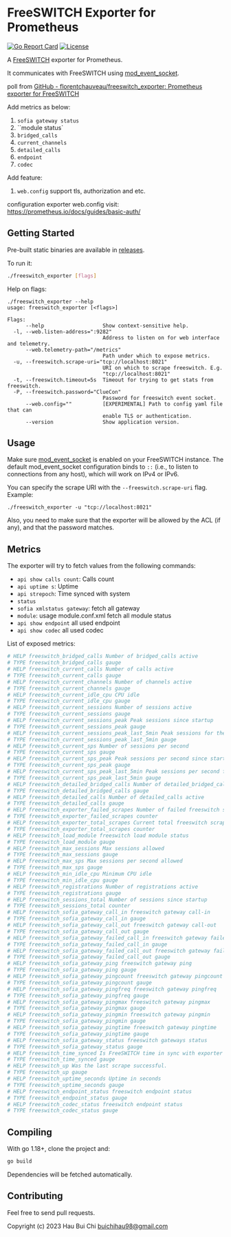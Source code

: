# FreeSWITCH Exporter for Prometheus

[![Go Report Card](https://goreportcard.com/badge/github.com/mroject/freeswitch_exporter)](https://goreportcard.com/report/github.com/mroject/freeswitch_exporter)
[![License](https://img.shields.io/badge/License-MIT-blue.svg)](https://github.com/mroject/freeswitch_exporter/LICENSE)

A [FreeSWITCH](https://freeswitch.org/confluence/display/FREESWITCH/FreeSWITCH+Explained) exporter for Prometheus.

It communicates with FreeSWITCH using [mod_event_socket](https://freeswitch.org/confluence/display/FREESWITCH/mod_event_socket).



poll from [GitHub - florentchauveau/freeswitch_exporter: Prometheus exporter for FreeSWITCH](https://github.com/florentchauveau/freeswitch_exporter) 

Add metrics as below:

1. `sofia gateway status`
2. ``module status`
3. `bridged_calls`
4. `current_channels`
5. `detailed_calls`
6. `endpoint`
7. `codec`

Add feature:

1. `web.config` support tls, authorization and etc. 

configuration exporter web.config visit: https://prometheus.io/docs/guides/basic-auth/

## Getting Started

Pre-built static binaries are available in [releases](https://github.com/mroject/freeswitch_exporter/releases).



To run it:
```bash
./freeswitch_exporter [flags]
```

Help on flags:
```
./freeswitch_exporter --help
usage: freeswitch_exporter [<flags>]

Flags:
      --help                   Show context-sensitive help.
  -l, --web.listen-address=":9282"
                               Address to listen on for web interface and telemetry.
      --web.telemetry-path="/metrics"
                               Path under which to expose metrics.
  -u, --freeswitch.scrape-uri="tcp://localhost:8021"
                               URI on which to scrape freeswitch. E.g.
                               "tcp://localhost:8021"
  -t, --freeswitch.timeout=5s  Timeout for trying to get stats from freeswitch.
  -P, --freeswitch.password="ClueCon"
                               Password for freeswitch event socket.
      --web.config=""          [EXPERIMENTAL] Path to config yaml file that can
                               enable TLS or authentication.
      --version                Show application version.
```

## Usage

Make sure [mod_event_socket](https://freeswitch.org/confluence/display/FREESWITCH/mod_event_socket) is enabled on your FreeSWITCH instance. The default mod_event_socket configuration binds to `::` (i.e., to listen to connections from any host), which will work on IPv4 or IPv6. 

You can specify the scrape URI with the `--freeswitch.scrape-uri` flag. Example:

```
./freeswitch_exporter -u "tcp://localhost:8021"
```

Also, you need to make sure that the exporter will be allowed by the ACL (if any), and that the password matches.

## Metrics

The exporter will try to fetch values from the following commands:

- `api show calls count`: Calls count
- `api uptime s`: Uptime
- `api strepoch`: Time synced with system
- `status`
- `sofia xmlstatus gateway`: fetch all gateway
- `module`: usage module.conf.xml fetch all module status
- `api show endpoint` all used endpoint
- `api show codec` all used codec

List of exposed metrics:

```bash
# HELP freeswitch_bridged_calls Number of bridged_calls active
# TYPE freeswitch_bridged_calls gauge
# HELP freeswitch_current_calls Number of calls active
# TYPE freeswitch_current_calls gauge
# HELP freeswitch_current_channels Number of channels active
# TYPE freeswitch_current_channels gauge
# HELP freeswitch_current_idle_cpu CPU idle
# TYPE freeswitch_current_idle_cpu gauge
# HELP freeswitch_current_sessions Number of sessions active
# TYPE freeswitch_current_sessions gauge
# HELP freeswitch_current_sessions_peak Peak sessions since startup
# TYPE freeswitch_current_sessions_peak gauge
# HELP freeswitch_current_sessions_peak_last_5min Peak sessions for the last 5 minutes
# TYPE freeswitch_current_sessions_peak_last_5min gauge
# HELP freeswitch_current_sps Number of sessions per second
# TYPE freeswitch_current_sps gauge
# HELP freeswitch_current_sps_peak Peak sessions per second since startup
# TYPE freeswitch_current_sps_peak gauge
# HELP freeswitch_current_sps_peak_last_5min Peak sessions per second for the last 5 minutes
# TYPE freeswitch_current_sps_peak_last_5min gauge
# HELP freeswitch_detailed_bridged_calls Number of detailed_bridged_calls active
# TYPE freeswitch_detailed_bridged_calls gauge
# HELP freeswitch_detailed_calls Number of detailed_calls active
# TYPE freeswitch_detailed_calls gauge
# HELP freeswitch_exporter_failed_scrapes Number of failed freeswitch scrapes.
# TYPE freeswitch_exporter_failed_scrapes counter
# HELP freeswitch_exporter_total_scrapes Current total freeswitch scrapes.
# TYPE freeswitch_exporter_total_scrapes counter
# HELP freeswitch_load_module freeswitch load module status
# TYPE freeswitch_load_module gauge
# HELP freeswitch_max_sessions Max sessions allowed
# TYPE freeswitch_max_sessions gauge
# HELP freeswitch_max_sps Max sessions per second allowed
# TYPE freeswitch_max_sps gauge
# HELP freeswitch_min_idle_cpu Minimum CPU idle
# TYPE freeswitch_min_idle_cpu gauge
# HELP freeswitch_registrations Number of registrations active
# TYPE freeswitch_registrations gauge
# HELP freeswitch_sessions_total Number of sessions since startup
# TYPE freeswitch_sessions_total counter
# HELP freeswitch_sofia_gateway_call_in freeswitch gateway call-in
# TYPE freeswitch_sofia_gateway_call_in gauge
# HELP freeswitch_sofia_gateway_call_out freeswitch gateway call-out
# TYPE freeswitch_sofia_gateway_call_out gauge
# HELP freeswitch_sofia_gateway_failed_call_in freeswitch gateway failed-call-in
# TYPE freeswitch_sofia_gateway_failed_call_in gauge
# HELP freeswitch_sofia_gateway_failed_call_out freeswitch gateway failed-call-out
# TYPE freeswitch_sofia_gateway_failed_call_out gauge
# HELP freeswitch_sofia_gateway_ping freeswitch gateway ping
# TYPE freeswitch_sofia_gateway_ping gauge
# HELP freeswitch_sofia_gateway_pingcount freeswitch gateway pingcount
# TYPE freeswitch_sofia_gateway_pingcount gauge
# HELP freeswitch_sofia_gateway_pingfreq freeswitch gateway pingfreq
# TYPE freeswitch_sofia_gateway_pingfreq gauge
# HELP freeswitch_sofia_gateway_pingmax freeswitch gateway pingmax
# TYPE freeswitch_sofia_gateway_pingmax gauge
# HELP freeswitch_sofia_gateway_pingmin freeswitch gateway pingmin
# TYPE freeswitch_sofia_gateway_pingmin gauge
# HELP freeswitch_sofia_gateway_pingtime freeswitch gateway pingtime
# TYPE freeswitch_sofia_gateway_pingtime gauge
# HELP freeswitch_sofia_gateway_status freeswitch gateways status
# TYPE freeswitch_sofia_gateway_status gauge
# HELP freeswitch_time_synced Is FreeSWITCH time in sync with exporter host time
# TYPE freeswitch_time_synced gauge
# HELP freeswitch_up Was the last scrape successful.
# TYPE freeswitch_up gauge
# HELP freeswitch_uptime_seconds Uptime in seconds
# TYPE freeswitch_uptime_seconds gauge
# HELP freeswitch_endpoint_status freeswitch endpoint status
# TYPE freeswitch_endpoint_status gauge
# HELP freeswitch_codec_status freeswitch endpoint status
# TYPE freeswitch_codec_status gauge
```

## Compiling

With go 1.18+, clone the project and:

```bash
go build
```

Dependencies will be fetched automatically.

## Contributing

Feel free to send pull requests.

Copyright (c) 2023 Hau Bui Chi <buichihau98@gmail.com>
